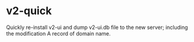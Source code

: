 # v2-quick
Quickly re-install v2-ui and dump v2-ui.db file to the new server; including the modification A record of domain name.
